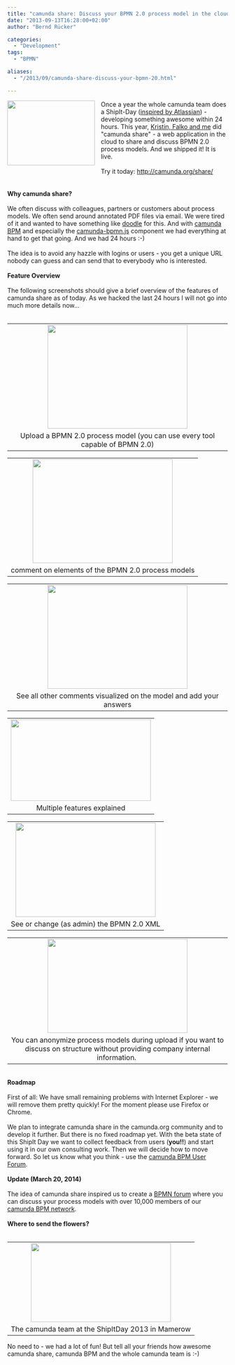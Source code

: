```yaml
---
title: "camunda share: Discuss your BPMN 2.0 process model in the cloud"
date: "2013-09-13T16:28:00+02:00"
author: "Bernd Rücker"

categories:
  - "Development"
tags: 
  - "BPMN"

aliases:
  - "/2013/09/camunda-share-discuss-your-bpmn-20.html"

---
```


<div class="separator" style="clear: both; text-align: center;">
<a href="http://1.bp.blogspot.com/-MvXUG5rgDhg/UjL8aVA19FI/AAAAAAAAAGc/LZzu6Ijyt9M/s1600/screenshot.png" imageanchor="1" style="clear: left; display: inline !important; float: left; margin-bottom: 1em; margin-right: 1em;"><img border="0" src="http://1.bp.blogspot.com/-MvXUG5rgDhg/UjL8aVA19FI/AAAAAAAAAGc/LZzu6Ijyt9M/s200/screenshot.png" height="148" width="200" /></a></div>
Once a year the whole camunda team does a ShipIt-Day (<a href="https://www.atlassian.com/de/company/about/shipit">inspired by Atlassian</a>) - developing something awesome within 24 hours. This year, <a href="http://camunda.org/community/team.html">Kristin, Falko and me</a> did "camunda share" - a web application in the cloud to share and discuss BPMN 2.0 process models. And we shipped it! It is live.<br />
<br />
Try it today: <a href="http://camunda.org/share/">http://camunda.org/share/</a><br />
<br />
<br />
<a name='more'></a><b>Why camunda share?</b><br />
<br />
We often discuss with colleagues, partners or customers about process models. We often send around annotated PDF files via email. We were tired of it and wanted to have something like&nbsp;<a href="http://doodle.com/" target="_blank">doodle</a>&nbsp;for this. And with <a href="http://www.camunda.org/">camunda BPM</a> and especially the <a href="https://github.com/camunda/camunda-bpmn.js/">camunda-bpmn.js</a> component we had everything at hand to get that going. And we had 24 hours :-)<br />
<br />
The idea is to avoid any hazzle with logins or users - you get a unique URL nobody can guess and can send that to everybody who is interested.<br />
<br />
<b>Feature Overview</b><br />
<b><br /></b>
The following screenshots should give a brief overview of the features of camunda share as of today. As we hacked the last 24 hours I will not go into much more details now...<br />
<div class="separator" style="clear: both; text-align: center;">
</div>
<br />
<table align="center" cellpadding="0" cellspacing="0" class="tr-caption-container" style="margin-left: auto; margin-right: auto; text-align: center;"><tbody>
<tr><td style="text-align: center;"><a href="http://1.bp.blogspot.com/-MvXUG5rgDhg/UjL8aVA19FI/AAAAAAAAAGc/LZzu6Ijyt9M/s1600/screenshot.png" imageanchor="1" style="margin-left: auto; margin-right: auto;"><img border="0" src="http://1.bp.blogspot.com/-MvXUG5rgDhg/UjL8aVA19FI/AAAAAAAAAGc/LZzu6Ijyt9M/s320/screenshot.png" height="237" width="320" /></a></td></tr>
<tr><td class="tr-caption" style="text-align: center;">Upload a BPMN 2.0 process model (you can use every tool capable of BPMN 2.0)</td></tr>
</tbody></table>
<table align="center" cellpadding="0" cellspacing="0" class="tr-caption-container" style="margin-left: auto; margin-right: auto; text-align: center;"><tbody>
<tr><td style="text-align: center;"><a href="http://4.bp.blogspot.com/-xW13-eZF8tw/UjL8XjzejzI/AAAAAAAAAGA/E_RDscUkrbo/s1600/addcomment.png" imageanchor="1" style="margin-left: auto; margin-right: auto;"><img border="0" src="http://4.bp.blogspot.com/-xW13-eZF8tw/UjL8XjzejzI/AAAAAAAAAGA/E_RDscUkrbo/s320/addcomment.png" height="237" width="320" /></a></td></tr>
<tr><td class="tr-caption" style="text-align: center;">comment on elements of the BPMN 2.0 process models</td></tr>
</tbody></table>
<table align="center" cellpadding="0" cellspacing="0" class="tr-caption-container" style="margin-left: auto; margin-right: auto; text-align: center;"><tbody>
<tr><td style="text-align: center;"><a href="http://1.bp.blogspot.com/-Y1S2nA11_lM/UjL8X1z37DI/AAAAAAAAAGI/A3Iw-Jmi3yc/s1600/addcomment2.png" imageanchor="1" style="margin-left: auto; margin-right: auto;"><img border="0" src="http://1.bp.blogspot.com/-Y1S2nA11_lM/UjL8X1z37DI/AAAAAAAAAGI/A3Iw-Jmi3yc/s320/addcomment2.png" height="237" width="320" /></a></td></tr>
<tr><td class="tr-caption" style="text-align: center;">See all other comments visualized on the model and add your answers</td></tr>
</tbody></table>
<table align="center" cellpadding="0" cellspacing="0" class="tr-caption-container" style="margin-left: auto; margin-right: auto; text-align: center;"><tbody>
<tr><td style="text-align: center;"><a href="http://3.bp.blogspot.com/-tfPUy1hx32A/UjMAoaLGmrI/AAAAAAAAAG4/RYAdIvE0Nw0/s1600/feature.png" imageanchor="1" style="margin-left: auto; margin-right: auto;"><img border="0" src="http://3.bp.blogspot.com/-tfPUy1hx32A/UjMAoaLGmrI/AAAAAAAAAG4/RYAdIvE0Nw0/s320/feature.png" height="186" width="320" /></a></td></tr>
<tr><td class="tr-caption" style="text-align: center;">Multiple features explained</td></tr>
</tbody></table>
<table align="center" cellpadding="0" cellspacing="0" class="tr-caption-container" style="margin-left: auto; margin-right: auto; text-align: center;"><tbody>
<tr><td style="text-align: center;"><a href="http://4.bp.blogspot.com/-fobJUen7IxY/UjL8bbQxbRI/AAAAAAAAAGs/EXvwMXJLwd0/s1600/xml-view.png" imageanchor="1" style="margin-left: auto; margin-right: auto;"><img border="0" src="http://4.bp.blogspot.com/-fobJUen7IxY/UjL8bbQxbRI/AAAAAAAAAGs/EXvwMXJLwd0/s320/xml-view.png" height="215" width="320" /></a></td></tr>
<tr><td class="tr-caption" style="text-align: center;">See or change (as admin) the BPMN 2.0 XML</td></tr>
</tbody></table>
<table align="center" cellpadding="0" cellspacing="0" class="tr-caption-container" style="margin-left: auto; margin-right: auto; text-align: center;"><tbody>
<tr><td style="text-align: center;"><a href="http://3.bp.blogspot.com/-FC-07l9gzbA/UjMEFuzeSgI/AAAAAAAAAHE/YNQCS-wY3BM/s1600/anonymized.png" imageanchor="1" style="margin-left: auto; margin-right: auto;"><img border="0" src="http://3.bp.blogspot.com/-FC-07l9gzbA/UjMEFuzeSgI/AAAAAAAAAHE/YNQCS-wY3BM/s320/anonymized.png" height="215" width="320" /></a></td></tr>
<tr><td class="tr-caption" style="text-align: center;">You can anonymize process models during upload if you want to discuss on structure without providing company internal information.&nbsp;</td></tr>
</tbody></table>
<br />
<b>Roadmap</b><br />
<br />
First of all: We have small remaining problems with Internet Explorer - we will remove them pretty quickly! For the moment please use Firefox or Chrome.<br />
<br />
We plan to integrate camunda share in the camunda.org community and to develop it further. But there is no fixed roadmap yet. With the beta state of this ShipIt Day we want to collect feedback from users (<b>you!!</b>) and start using it in our own consulting work. Then we will decide how to move forward. So let us know what you think - use the <a href="http://camunda.org/community/forum.html">camunda BPM User Forum</a>.<br />
<br />
<b>Update (March 20, 2014)</b><br />
<b><br /></b>
The idea of camunda share inspired us to create a <a href="http://network.camunda.org/forum">BPMN forum</a> where you can discuss your process models with over 10,000 members of our <a href="http://network.camunda.org/">camunda BPM network</a>.<br />
<br />
<b>Where to send the flowers?</b><br />
<br />
<table align="center" cellpadding="0" cellspacing="0" class="tr-caption-container" style="margin-left: auto; margin-right: auto; text-align: center;"><tbody>
<tr><td style="text-align: center;"><a href="http://2.bp.blogspot.com/-DdZoJuwClbU/UjMga3blgAI/AAAAAAAAAHQ/3fGsuJODIxA/s1600/shipItTeam.JPG" imageanchor="1" style="margin-left: auto; margin-right: auto;"><img border="0" src="http://2.bp.blogspot.com/-DdZoJuwClbU/UjMga3blgAI/AAAAAAAAAHQ/3fGsuJODIxA/s320/shipItTeam.JPG" height="180" width="320" /></a></td></tr>
<tr><td class="tr-caption" style="text-align: center;">The camunda team at the ShipItDay 2013 in Mamerow</td></tr>
</tbody></table>
No need to - we had a lot of fun! But tell all your friends how awesome camunda share, camunda BPM and the whole camunda team is :-)